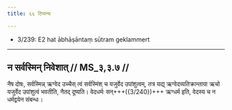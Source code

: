 ```yaml
---
title: ६६ टिप्पन्यः

---
```

- 3/239: E2 hat ābhāṣāntaṃ sūtram geklammert

____________________________________________


## न सर्वस्मिन् निवेशात् // MS_३,३.७ //

नैष दोषः, सर्वस्मिन्न् ऋग्वेद उच्चैस् त्वं सर्वस्मिंश् च यजुर्वेद उपांशुत्वम्, तत्र यद्य् ऋग्वेदव्यतिक्रान्ताया ऋचो यजुर्वेद उपांशुत्वं भवतीति, नैतद् दूष्यति। वेदधर्मः सन्+++({3/240})+++ ऋग्धर्म इति, वेदस्य च न धर्मद्वयेन संबन्धः।
